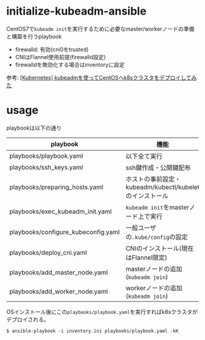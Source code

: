 # initialize-kubeadm-ansible

CentOS7で`kubeadm init`を実行するために必要なmaster/workerノードの準備と構築を行うplaybook

- firewalld: 有効(cni0をtrusted)
- CNIはFlannel使用前提(firewalld設定)
- firewalldを無効化する場合はinventoryに設定

参考: [[Kubernetes] kubeadmを使ってCentOSへk8sクラスタをデプロイしてみた](https://zaki-hmkc.hatenablog.com/entry/2020/03/19/191534)

# usage

playbookは以下の通り

| playbook                            | 機能                                      |
| ----------------------------------- | --------------------------------------- |
| playbooks/playbook.yaml             | 以下全て実行                                  |
| playbooks/ssh_keys.yaml             | ssh鍵作成・公開鍵配布                            |
| playbooks/preparing_hosts.yaml      | ホストの事前設定・kubeadm/kubectl/kubeletのインストール |
| playbooks/exec_kubeadm_init.yaml    | `kubeadm init`をmasterノード上で実行            |
| playbooks/configure_kubeconfig.yaml | 一般ユーザの`.kube/config`の設定                 |
| playbooks/deploy_cni.yaml           | CNIのインストール(現在はFlannel限定)                |
| playbooks/add_master_node.yaml      | masterノードの追加(`kubeadm join`)            |
| playbooks/add_worker_node.yaml      | workerノードの追加(`kubeadm join`)            |

OSインストール後にこの`playbooks/playbook.yaml`を実行すればk8sクラスタがデプロイされる。

```
$ ansible-playbook -i inventory.ini playbooks/playbook.yaml -kK
```
